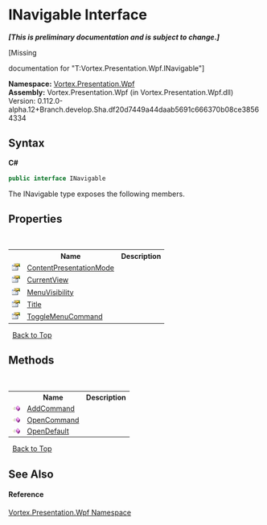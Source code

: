 # INavigable Interface
 _**\[This is preliminary documentation and is subject to change.\]**_

\[Missing <summary> documentation for "T:Vortex.Presentation.Wpf.INavigable"\]

**Namespace:**&nbsp;<a href="N_Vortex_Presentation_Wpf.md">Vortex.Presentation.Wpf</a><br />**Assembly:**&nbsp;Vortex.Presentation.Wpf (in Vortex.Presentation.Wpf.dll) Version: 0.112.0-alpha.12+Branch.develop.Sha.df20d7449a44daab5691c666370b08ce38564334

## Syntax

**C#**<br />
``` C#
public interface INavigable
```

The INavigable type exposes the following members.


## Properties
&nbsp;<table><tr><th></th><th>Name</th><th>Description</th></tr><tr><td>![Public property](media/pubproperty.gif "Public property")</td><td><a href="P_Vortex_Presentation_Wpf_INavigable_ContentPresentationMode.md">ContentPresentationMode</a></td><td /></tr><tr><td>![Public property](media/pubproperty.gif "Public property")</td><td><a href="P_Vortex_Presentation_Wpf_INavigable_CurrentView.md">CurrentView</a></td><td /></tr><tr><td>![Public property](media/pubproperty.gif "Public property")</td><td><a href="P_Vortex_Presentation_Wpf_INavigable_MenuVisibility.md">MenuVisibility</a></td><td /></tr><tr><td>![Public property](media/pubproperty.gif "Public property")</td><td><a href="P_Vortex_Presentation_Wpf_INavigable_Title.md">Title</a></td><td /></tr><tr><td>![Public property](media/pubproperty.gif "Public property")</td><td><a href="P_Vortex_Presentation_Wpf_INavigable_ToggleMenuCommand.md">ToggleMenuCommand</a></td><td /></tr></table>&nbsp;
<a href="#inavigable-interface">Back to Top</a>

## Methods
&nbsp;<table><tr><th></th><th>Name</th><th>Description</th></tr><tr><td>![Public method](media/pubmethod.gif "Public method")</td><td><a href="M_Vortex_Presentation_Wpf_INavigable_AddCommand.md">AddCommand</a></td><td /></tr><tr><td>![Public method](media/pubmethod.gif "Public method")</td><td><a href="M_Vortex_Presentation_Wpf_INavigable_OpenCommand.md">OpenCommand</a></td><td /></tr><tr><td>![Public method](media/pubmethod.gif "Public method")</td><td><a href="M_Vortex_Presentation_Wpf_INavigable_OpenDefault.md">OpenDefault</a></td><td /></tr></table>&nbsp;
<a href="#inavigable-interface">Back to Top</a>

## See Also


#### Reference
<a href="N_Vortex_Presentation_Wpf.md">Vortex.Presentation.Wpf Namespace</a><br />